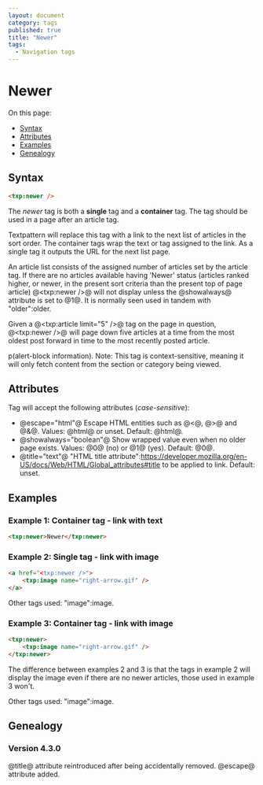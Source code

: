 ```yaml
---
layout: document
category: tags
published: true
title: "Newer"
tags:
  - Navigation tags
---
```


# Newer

On this page:

* [Syntax](#user-content-syntax)
* [Attributes](#user-content-attributes)
* [Examples](#user-content-examples)
* [Genealogy](#user-content-genealogy)

## Syntax

```html
<txp:newer />
```

The *newer* tag is both a __single__ tag and a __container__ tag. The tag should be used in a page after an article tag.

Textpattern will replace this tag with a link to the next list of articles in the sort order. The container tags wrap the text or tag assigned to the link. As a single tag it outputs the URL for the next list page.

An article list consists of the assigned number of articles set by the article tag. If there are no articles available having 'Newer' status (articles ranked higher, or newer, in the present sort criteria than the present top of page article) @<txp:newer />@ will not display unless the @showalways@ attribute is set to @1@. It is normally seen used in tandem with "older":older.

Given a @<txp:article limit="5" />@ tag on the page in question, @<txp:newer />@ will page down five articles at a time from the most oldest post forward in time to the most recently posted article.

p(alert-block information). Note: This tag is context-sensitive, meaning it will only fetch content from the section or category being viewed.

## Attributes

Tag will accept the following attributes (*case-sensitive*):

* @escape="html"@
Escape HTML entities such as @<@, @>@ and @&@.
Values: @html@ or unset.
Default: @html@.
* @showalways="boolean"@
Show wrapped value even when no older page exists.
Values: @0@ (no) or @1@ (yes).
Default: @0@.
* @title="text"@
"HTML title attribute":https://developer.mozilla.org/en-US/docs/Web/HTML/Global_attributes#title to be applied to link.
Default: unset.

## Examples

### Example 1: Container tag - link with text

```html
<txp:newer>Newer</txp:newer>
```

### Example 2: Single tag - link with image

```html
<a href="<txp:newer />">
    <txp:image name="right-arrow.gif" />
</a>
```

Other tags used: "image":image.

### Example 3: Container tag - link with image

```html
<txp:newer>
    <txp:image name="right-arrow.gif" />
</txp:newer>
```

The difference between examples 2 and 3 is that the tags in example 2 will display the image even if there are no newer articles, those used in example 3 won't.

Other tags used: "image":image.

## Genealogy

### Version 4.3.0

@title@ attribute reintroduced after being accidentally removed.
@escape@ attribute added.
